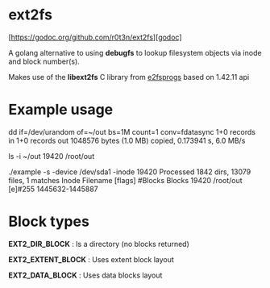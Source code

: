 # ext2fs

[https://godoc.org/github.com/r0t3n/ext2fs][godoc]

A golang alternative to using **debugfs** to lookup filesystem objects via inode and block number(s).

Makes use of the **libext2fs** C library from [e2fsprogs] based on 1.42.11 api

# Example usage

dd if=/dev/urandom of=~/out bs=1M count=1 conv=fdatasync
1+0 records in
1+0 records out
1048576 bytes (1.0 MB) copied, 0.173941 s, 6.0 MB/s

ls -i ~/out
19420 /root/out

./example -s -device /dev/sda1 -inode 19420
Processed 1842 dirs, 13079 files, 1 matches
Inode   Filename        [flags] #Blocks Blocks
19420   /root/out      [e]#255 1445632-1445887

# Block types

**EXT2_DIR_BLOCK**
: Is a directory (no blocks returned)

**EXT2_EXTENT_BLOCK**
: Uses extent block layout

**EXT2_DATA_BLOCK**
: Uses data blocks layout

[godoc]: <https://godoc.org/github.com/r0t3n/ext2fs>
[e2fsprogs]: <https://github.com/tytso/e2fsprogs>